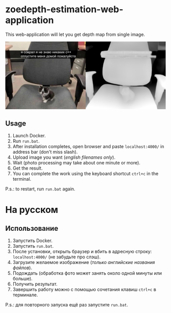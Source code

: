 # zoedepth-estimation-web-application
This web-application will let you get depth map from single image.

![alt text](https://github.com/Corvuvr/zoedepth-estimation-web-application/blob/main/uploads/hat.png?raw=true)
## Usage
1. Launch Docker.
2. Run `run.bat`.
3. After installation completes, open browser and paste `localhost:4000/` in address bar (don't miss slash).
4. Upload image you want (_english filenames only_).
5. Wait (photo processing may take about one minute or more).
6. Get the result.
7. You can complete the work using the keyboard shortcut `ctrl+c` in the terminal.

P.s.: to restart, run `run.bat` again.

# На русском
## Использование 
1. Запустить Docker.
2. Запустить `run.bat`.
3. После установки, открыть браузер и вбить в адресную строку: `localhost:4000/` (не забудьте про слэш).
4. Загрузите желаемое изображение (_только английские названия файлов_).
5. Подождать (обработка фото может занять около одной минуты или больше).
6. Получить результат.
7. Завершить работу можно с помощью сочетания клавиш `ctrl+c` в терминале.

P.s.: для повторного запуска ещё раз запустите `run.bat`.
